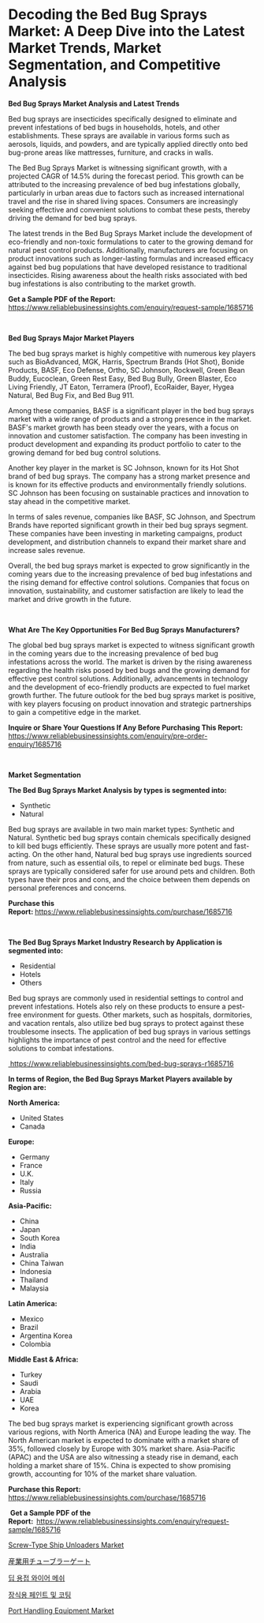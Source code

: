 <p><h1>Decoding the Bed Bug Sprays Market: A Deep Dive into the Latest Market Trends, Market Segmentation, and Competitive Analysis</h1></p><p><strong>Bed Bug Sprays Market Analysis and Latest Trends</strong></p>
<p><p>Bed bug sprays are insecticides specifically designed to eliminate and prevent infestations of bed bugs in households, hotels, and other establishments. These sprays are available in various forms such as aerosols, liquids, and powders, and are typically applied directly onto bed bug-prone areas like mattresses, furniture, and cracks in walls.</p><p>The Bed Bug Sprays Market is witnessing significant growth, with a projected CAGR of 14.5% during the forecast period. This growth can be attributed to the increasing prevalence of bed bug infestations globally, particularly in urban areas due to factors such as increased international travel and the rise in shared living spaces. Consumers are increasingly seeking effective and convenient solutions to combat these pests, thereby driving the demand for bed bug sprays.</p><p>The latest trends in the Bed Bug Sprays Market include the development of eco-friendly and non-toxic formulations to cater to the growing demand for natural pest control products. Additionally, manufacturers are focusing on product innovations such as longer-lasting formulas and increased efficacy against bed bug populations that have developed resistance to traditional insecticides. Rising awareness about the health risks associated with bed bug infestations is also contributing to the market growth.</p></p>
<p><strong>Get a Sample PDF of the Report:&nbsp;</strong> <a href="https://www.reliablebusinessinsights.com/enquiry/request-sample/1685716">https://www.reliablebusinessinsights.com/enquiry/request-sample/1685716</a></p>
<p>&nbsp;</p>
<p><strong>Bed Bug Sprays Major Market Players</strong></p>
<p><p>The bed bug sprays market is highly competitive with numerous key players such as BioAdvanced, MGK, Harris, Spectrum Brands (Hot Shot), Bonide Products, BASF, Eco Defense, Ortho, SC Johnson, Rockwell, Green Bean Buddy, Eucoclean, Green Rest Easy, Bed Bug Bully, Green Blaster, Eco Living Friendly, JT Eaton, Terramera (Proof), EcoRaider, Bayer, Hygea Natural, Bed Bug Fix, and Bed Bug 911.</p><p>Among these companies, BASF is a significant player in the bed bug sprays market with a wide range of products and a strong presence in the market. BASF's market growth has been steady over the years, with a focus on innovation and customer satisfaction. The company has been investing in product development and expanding its product portfolio to cater to the growing demand for bed bug control solutions.</p><p>Another key player in the market is SC Johnson, known for its Hot Shot brand of bed bug sprays. The company has a strong market presence and is known for its effective products and environmentally friendly solutions. SC Johnson has been focusing on sustainable practices and innovation to stay ahead in the competitive market.</p><p>In terms of sales revenue, companies like BASF, SC Johnson, and Spectrum Brands have reported significant growth in their bed bug sprays segment. These companies have been investing in marketing campaigns, product development, and distribution channels to expand their market share and increase sales revenue.</p><p>Overall, the bed bug sprays market is expected to grow significantly in the coming years due to the increasing prevalence of bed bug infestations and the rising demand for effective control solutions. Companies that focus on innovation, sustainability, and customer satisfaction are likely to lead the market and drive growth in the future.</p></p>
<p>&nbsp;</p>
<p><strong>What Are The Key Opportunities For Bed Bug Sprays Manufacturers?</strong></p>
<p><p>The global bed bug sprays market is expected to witness significant growth in the coming years due to the increasing prevalence of bed bug infestations across the world. The market is driven by the rising awareness regarding the health risks posed by bed bugs and the growing demand for effective pest control solutions. Additionally, advancements in technology and the development of eco-friendly products are expected to fuel market growth further. The future outlook for the bed bug sprays market is positive, with key players focusing on product innovation and strategic partnerships to gain a competitive edge in the market.</p></p>
<p><strong>Inquire or Share Your Questions If Any Before Purchasing This Report:</strong> <a href="https://www.reliablebusinessinsights.com/enquiry/pre-order-enquiry/1685716">https://www.reliablebusinessinsights.com/enquiry/pre-order-enquiry/1685716</a></p>
<p>&nbsp;</p>
<p><strong>Market Segmentation</strong></p>
<p><strong>The Bed Bug Sprays Market Analysis by types is segmented into:</strong></p>
<p><ul><li>Synthetic</li><li>Natural</li></ul></p>
<p><p>Bed bug sprays are available in two main market types: Synthetic and Natural. Synthetic bed bug sprays contain chemicals specifically designed to kill bed bugs efficiently. These sprays are usually more potent and fast-acting. On the other hand, Natural bed bug sprays use ingredients sourced from nature, such as essential oils, to repel or eliminate bed bugs. These sprays are typically considered safer for use around pets and children. Both types have their pros and cons, and the choice between them depends on personal preferences and concerns.</p></p>
<p><strong>Purchase this Report:&nbsp;</strong><a href="https://www.reliablebusinessinsights.com/purchase/1685716">https://www.reliablebusinessinsights.com/purchase/1685716</a></p>
<p>&nbsp;</p>
<p><strong>The Bed Bug Sprays Market Industry Research by Application is segmented into:</strong></p>
<p><ul><li>Residential</li><li>Hotels</li><li>Others</li></ul></p>
<p><p>Bed bug sprays are commonly used in residential settings to control and prevent infestations. Hotels also rely on these products to ensure a pest-free environment for guests. Other markets, such as hospitals, dormitories, and vacation rentals, also utilize bed bug sprays to protect against these troublesome insects. The application of bed bug sprays in various settings highlights the importance of pest control and the need for effective solutions to combat infestations.</p></p>
<p><a href="https://www.reliablebusinessinsights.com/bed-bug-sprays-r1685716">&nbsp;https://www.reliablebusinessinsights.com/bed-bug-sprays-r1685716</a></p>
<p><strong>In terms of Region, the Bed Bug Sprays Market Players available by Region are:</strong></p>
<p>
    <p> <strong> North America: </strong>
        <ul>
            <li>United States</li>
            <li>Canada</li>
        </ul>
        </p> 
    <p> <strong> Europe: </strong>
        <ul>
            <li>Germany</li>
            <li>France</li>
            <li>U.K.</li>
            <li>Italy</li>
            <li>Russia</li>
        </ul>
        </p> 
    <p> <strong> Asia-Pacific: </strong>
        <ul>
            <li>China</li>
            <li>Japan</li>
            <li>South Korea</li>
            <li>India</li>
            <li>Australia</li>
            <li>China Taiwan</li>
            <li>Indonesia</li>
            <li>Thailand</li>
            <li>Malaysia</li>
        </ul>
        </p> 
    <p> <strong> Latin America: </strong>
        <ul>
            <li>Mexico</li>
            <li>Brazil</li>
            <li>Argentina Korea</li>
            <li>Colombia</li>
        </ul>
        </p> 
    <p> <strong> Middle East & Africa: </strong>
        <ul>
            <li>Turkey</li>
            <li>Saudi</li>
            <li>Arabia</li>
            <li>UAE</li>
            <li>Korea</li>
        </ul>
    </p>
    </p>
<p><p>The bed bug sprays market is experiencing significant growth across various regions, with North America (NA) and Europe leading the way. The North American market is expected to dominate with a market share of 35%, followed closely by Europe with 30% market share. Asia-Pacific (APAC) and the USA are also witnessing a steady rise in demand, each holding a market share of 15%. China is expected to show promising growth, accounting for 10% of the market share valuation.</p></p>
<p><strong>Purchase this Report: </strong><a href="https://www.reliablebusinessinsights.com/purchase/1685716">https://www.reliablebusinessinsights.com/purchase/1685716</a></p>
<p>&nbsp;<strong>Get a Sample PDF of the Report:&nbsp;&nbsp;</strong><a href="https://www.reliablebusinessinsights.com/enquiry/request-sample/1685716">https://www.reliablebusinessinsights.com/enquiry/request-sample/1685716</a></p>
<p><strong></strong></p>
<p><p><a href="https://github.com/MyrticeDare2023/Market-Research-Report-List-1/blob/main/screw-type-ship-unloaders-market.md">Screw-Type Ship Unloaders Market</a></p><p><a href="https://github.com/vlcostes/Market-Research-Report-List-1/blob/main/9197620102611.md">産業用チューブラーゲート</a></p><p><a href="https://github.com/vs019sa3m8x/Market-Research-Report-List-2/blob/main/140504496130.md">딥 용접 와이어 메쉬</a></p><p><a href="https://github.com/lzrvbyqzftro57/Market-Research-Report-List-2/blob/main/736291196129.md">장식용 페인트 및 코팅</a></p><p><a href="https://github.com/santosh758595/Market-Research-Report-List-4/blob/main/port-handling-equipment-market.md">Port Handling Equipment Market</a></p></p>